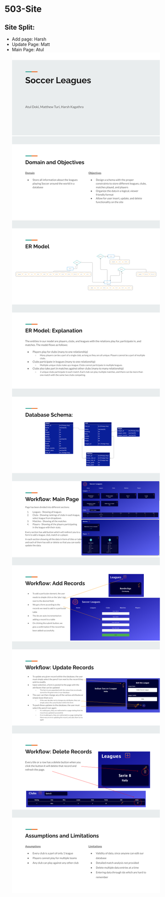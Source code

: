 # 503-Site

## Site Split:
- Add page: Harsh
- Update Page: Matt
- Main Page: Atul
![1](./ppt/1.png)
![2](./ppt/2.png)
![3](./ppt/3.png)
![4](./ppt/4.png)
![5](./ppt/5.png)
![6](./ppt/6.png)
![7](./ppt/7.png)
![8](./ppt/8.png)
![9](./ppt/9.png)
![10](./ppt/10.png)

